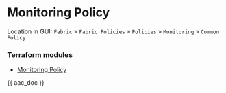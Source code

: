 # Monitoring Policy

Location in GUI:
`Fabric` » `Fabric Policies` » `Policies` » `Monitoring` » `Common Policy`

### Terraform modules

* [Monitoring Policy](https://registry.terraform.io/modules/netascode/monitoring-policy/aci/latest)

{{ aac_doc }}
